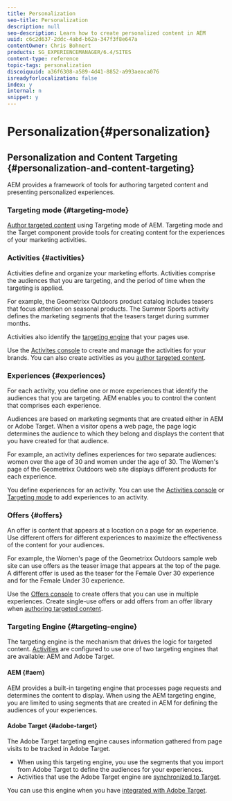 ```yaml
---
title: Personalization
seo-title: Personalization
description: null
seo-description: Learn how to create personalized content in AEM
uuid: c6c2d637-2ddc-4abd-b62a-347f3f8e647a
contentOwner: Chris Bohnert
products: SG_EXPERIENCEMANAGER/6.4/SITES
content-type: reference
topic-tags: personalization
discoiquuid: a36f6308-a589-4d41-8852-a993aeaca076
isreadyforlocalization: false
index: y
internal: n
snippet: y
---
```


# Personalization{#personalization}

## Personalization and Content Targeting {#personalization-and-content-targeting}

AEM provides a framework of tools for authoring targeted content and presenting personalized experiences.

### Targeting mode {#targeting-mode}

[Author targeted content](../../authoring/using/content-targeting-touch.md) using Targeting mode of AEM. Targeting mode and the Target component provide tools for creating content for the experiences of your marketing activities.

### Activities {#activities}

Activities define and organize your marketing efforts. Activities comprise the audiences that you are targeting, and the period of time when the targeting is applied.

For example, the Geometrixx Outdoors product catalog includes teasers that focus attention on seasonal products. The Summer Sports activity defines the marketing segments that the teasers target during summer months.

Activities also identify the [targeting engine](../../authoring/using/personalization.md#main-pars-title-2) that your pages use.

Use the [Activites console](../../authoring/using/activitylib.md) to create and manage the activities for your brands. You can also create activities as you [author targeted content](../../authoring/using/content-targeting-touch.md).

### Experiences {#experiences}

For each activity, you define one or more experiences that identify the audiences that you are targeting. AEM enables you to control the content that comprises each experience.

Audiences are based on marketing segments that are created either in AEM or Adobe Target. When a visitor opens a web page, the page logic determines the audience to which they belong and displays the content that you have created for that audience.

For example, an activity defines experiences for two separate audiences: women over the age of 30 and women under the age of 30. The Women's page of the Geometrixx Outdoors web site displays different products for each experience.

You define experiences for an activity. You can use the [Activities console](../../authoring/using/activitylib.md#main-pars-title-0) or [Targeting mode](../../authoring/using/content-targeting-touch.md#main-pars-title-1) to add experiences to an activity.

### Offers {#offers}

An offer is content that appears at a location on a page for an experience. Use different offers for different experiences to maximize the effectiveness of the content for your audiences.

For example, the Women's page of the Geometrixx Outdoors sample web site can use offers as the teaser image that appears at the top of the page. A different offer is used as the teaser for the Female Over 30 experience and for the Female Under 30 experience.

Use the [Offers console](../../authoring/using/offerlib.md) to create offers that you can use in multiple experiences. Create single-use offers or add offers from an offer library when [authoring targeted content](../../authoring/using/content-targeting-touch.md).

### Targeting Engine {#targeting-engine}

The targeting engine is the mechanism that drives the logic for targeted content. [Activities](../../authoring/using/activitylib.md) are configured to use one of two targeting engines that are available: AEM and Adobe Target.

#### AEM {#aem}

AEM provides a built-in targeting engine that processes page requests and determines the content to display. When using the AEM targeting engine, you are limited to using segments that are created in AEM for defining the audiences of your experiences.

#### Adobe Target {#adobe-target}

The Adobe Target targeting engine causes information gathered from page visits to be tracked in Adobe Target.

* When using this targeting engine, you use the segments that you import from Adobe Target to define the audiences for your experiences.
* Activities that use the Adobe Target engine are [synchronized to Target](../../authoring/using/activitylib.md#main-pars-title-1192575824).

You can use this engine when you have [integrated with Adobe Target](../../administering/using/opt-in.md).
